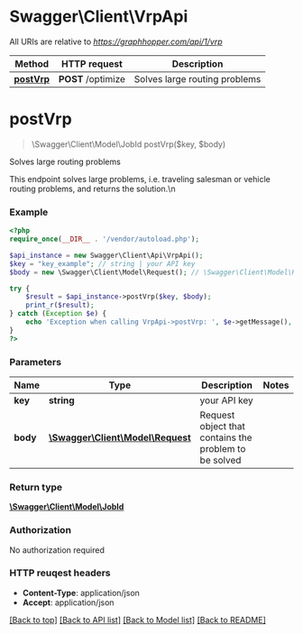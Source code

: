# Swagger\Client\VrpApi

All URIs are relative to *https://graphhopper.com/api/1/vrp*

Method | HTTP request | Description
------------- | ------------- | -------------
[**postVrp**](VrpApi.md#postVrp) | **POST** /optimize | Solves large routing problems


# **postVrp**
> \Swagger\Client\Model\JobId postVrp($key, $body)

Solves large routing problems

This endpoint solves large problems, i.e. traveling salesman or vehicle routing problems, and returns the solution.\n

### Example 
```php
<?php
require_once(__DIR__ . '/vendor/autoload.php');

$api_instance = new Swagger\Client\Api\VrpApi();
$key = "key_example"; // string | your API key
$body = new \Swagger\Client\Model\Request(); // \Swagger\Client\Model\Request | Request object that contains the problem to be solved

try { 
    $result = $api_instance->postVrp($key, $body);
    print_r($result);
} catch (Exception $e) {
    echo 'Exception when calling VrpApi->postVrp: ', $e->getMessage(), "\n";
}
?>
```

### Parameters

Name | Type | Description  | Notes
------------- | ------------- | ------------- | -------------
 **key** | **string**| your API key | 
 **body** | [**\Swagger\Client\Model\Request**](\Swagger\Client\Model\Request.md)| Request object that contains the problem to be solved | 

### Return type

[**\Swagger\Client\Model\JobId**](JobId.md)

### Authorization

No authorization required

### HTTP reuqest headers

 - **Content-Type**: application/json
 - **Accept**: application/json

[[Back to top]](#) [[Back to API list]](../README.md#documentation-for-api-endpoints) [[Back to Model list]](../README.md#documentation-for-models) [[Back to README]](../README.md)

